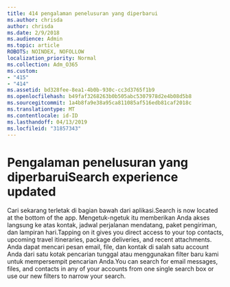 ```yaml
---
title: 414 pengalaman penelusuran yang diperbarui
ms.author: chrisda
author: chrisda
ms.date: 2/9/2018
ms.audience: Admin
ms.topic: article
ROBOTS: NOINDEX, NOFOLLOW
localization_priority: Normal
ms.collection: Adm_O365
ms.custom:
- "415"
- "414"
ms.assetid: bd328fee-8ea1-4b0b-930c-cc3d3765f1b9
ms.openlocfilehash: b49faf3268263b0b505abc5307978d2e4b08d5b8
ms.sourcegitcommit: 1a4b8fa9e38a95ca811085af516edb81caf2018c
ms.translationtype: MT
ms.contentlocale: id-ID
ms.lasthandoff: 04/13/2019
ms.locfileid: "31857343"
---
```

# <a name="search-experience-updated"></a><span data-ttu-id="a7cf2-102">Pengalaman penelusuran yang diperbarui</span><span class="sxs-lookup"><span data-stu-id="a7cf2-102">Search experience updated</span></span>

<span data-ttu-id="a7cf2-103">Cari sekarang terletak di bagian bawah dari aplikasi.</span><span class="sxs-lookup"><span data-stu-id="a7cf2-103">Search is now located at the bottom of the app.</span></span> <span data-ttu-id="a7cf2-104">Mengetuk-ngetuk itu memberikan Anda akses langsung ke atas kontak, jadwal perjalanan mendatang, paket pengiriman, dan lampiran hari.</span><span class="sxs-lookup"><span data-stu-id="a7cf2-104">Tapping on it gives you direct access to your top contacts, upcoming travel itineraries, package deliveries, and recent attachments.</span></span> <span data-ttu-id="a7cf2-105">Anda dapat mencari pesan email, file, dan kontak di salah satu account Anda dari satu kotak pencarian tunggal atau menggunakan filter baru kami untuk mempersempit pencarian Anda.</span><span class="sxs-lookup"><span data-stu-id="a7cf2-105">You can search for email messages, files, and contacts in any of your accounts from one single search box or use our new filters to narrow your search.</span></span>
